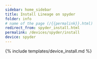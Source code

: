 ```yaml
---
sidebar: home_sidebar
title: Install Lineage on spyder
folder: info
# name of the page (/{{permalink}}.html)
redirect_from: spyder_install.html
permalink: /devices/spyder/install
device: spyder
---
```

{% include templates/device_install.md %}
